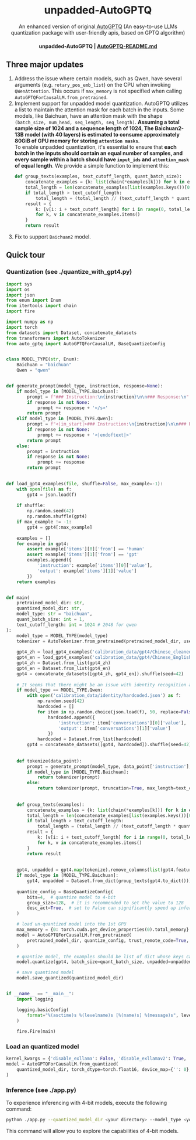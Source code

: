 <h1 align="center">unpadded-AutoGPTQ</h1>
<p align="center">An enhanced version of original<a href="https://github.com/PanQiWei/AutoGPTQ"> AutoGPTQ</a> (An easy-to-use LLMs quantization package with user-friendly apis, based on GPTQ algorithm)</p>
<h4 align="center">
    <p>
        <b>unpadded-AutoGPTQ</b> |
        <a href="https://github.com/PanQiWei/AutoGPTQ/blob/main/README.md">AutoGPTQ-README.md</a>
    </p>
</h4>

## Three major updates

1. Address the issue where certain models, such as Qwen, have several arguments (e.g. `rotary_pos_emb_list`) on the CPU when invoking `QWenAttention`. This occurs if `max_memory` is not specified when calling `AutoGPTQForCausalLM.from_pretrained`.
2. Implement support for unpadded model quantization. AutoGPTQ utilizes a list to maintain the attention mask for each batch in the inputs. Some models, like Baichuan, have an attention mask with the shape `(batch_size, num_head, seq_length, seq_length)`. **Assuming a total sample size of 1024 and a sequence length of 1024, The Baichuan2-13B model (with 40 layers) is estimated to consume approximately 80GiB of GPU memory for storing `attention masks`**.  
To enable unpadded quantization, it's essential to ensure that **each batch in the inputs should contain an equal number of samples, and every sample within a batch should have `input_ids` and `attention_mask` of equal length**. We provide a simple function to implement this:
    ```Python
    def group_texts(examples, text_cutoff_length, quant_batch_size):
        concatenate_examples = {k: list(chain(*examples[k])) for k in examples}
        total_length = len(concatenate_examples[list(examples.keys())[0]])
        if total_length > text_cutoff_length:
            total_length = (total_length // (text_cutoff_length * quant_batch_size)) * text_cutoff_length * quant_batch_size
        result = {
            k: [v[i: i + text_cutoff_length] for i in range(0, total_length, text_cutoff_length)]
            for k, v in concatenate_examples.items()
        }
        return result
    ```
3. Fix to support `Baichuan2` model.

## Quick tour

### Quantization (see ./quantize_with_gpt4.py)
```Python
import sys
import os
import json
from enum import Enum
from itertools import chain
import fire

import numpy as np
import torch
from datasets import Dataset, concatenate_datasets
from transformers import AutoTokenizer
from auto_gptq import AutoGPTQForCausalLM, BaseQuantizeConfig


class MODEL_TYPE(str, Enum):
    Baichuan = "baichuan"
    Qwen = "qwen"


def generate_prompt(model_type, instruction, response=None):
    if model_type in [MODEL_TYPE.Baichuan]:
        prompt = f"### Instruction:\n{instruction}\n\n### Response:\n"
        if response is not None:
            prompt += response + '</s>'
        return prompt
    elif model_type in [MODEL_TYPE.Qwen]:
        prompt = f"<|im_start|>### Instruction:\n{instruction}\n\n### Response:\n"
        if response is not None:
            prompt += response + '<|endoftext|>'
        return prompt
    else:
        prompt = instruction
        if response is not None:
            prompt += response
        return prompt
        

def load_gpt4_examples(file, shuffle=False, max_example=-1):
    with open(file) as f:
        gpt4 = json.load(f)
    
    if shuffle:
        np.random.seed(42)
        np.random.shuffle(gpt4)
    if max_example != -1:
        gpt4 = gpt4[:max_example]
        
    examples = []
    for example in gpt4:
        assert example['items'][0]['from'] == 'human'
        assert example['items'][1]['from'] == 'gpt'
        examples.append({
            'instruction': example['items'][0]['value'],
            'output': example['items'][1]['value']
        })
    return examples


def main(
    pretrained_model_dir: str,
    quantized_model_dir: str,
    model_type: str = "baichuan",
    quant_batch_size: int = 1,
    text_cutoff_length: int = 1024 # 2048 for qwen
):
    model_type = MODEL_TYPE(model_type)  
    tokenizer = AutoTokenizer.from_pretrained(pretrained_model_dir, use_fast=False, trust_remote_code=True)
    
    gpt4_zh = load_gpt4_examples('calibration_data/gpt4/Chinese_cleaned_filtered.json')
    gpt4_en = load_gpt4_examples('calibration_data/gpt4/Chinese_English_cleaned_filtered.json', True, len(gpt4_zh))
    gpt4_zh = Dataset.from_list(gpt4_zh)
    gpt4_en = Dataset.from_list(gpt4_en)
    gpt4 = concatenate_datasets([gpt4_zh, gpt4_en]).shuffle(seed=42)
    
    # It seems that there might be an issue with identity recognition after the quantization of qwen, so add some hardcoded data"
    if model_type == MODEL_TYPE.Qwen:
        with open('calibration_data/identity/hardcoded.json') as f:
            np.random.seed(42)
            hardcoded = []
            for item in np.random.choice(json.load(f), 50, replace=False).tolist():
                hardcoded.append({
                    'instruction': item['conversations'][0]['value'],
                    'output': item['conversations'][1]['value']
                })
            hardcoded = Dataset.from_list(hardcoded)
        gpt4 = concatenate_datasets([gpt4, hardcoded]).shuffle(seed=42)
        
    
    def tokenize(data_point):
        prompt = generate_prompt(model_type, data_point['instruction'], data_point['output'])
        if model_type in [MODEL_TYPE.Baichuan]:
            return tokenizer(prompt)
        else:
            return tokenizer(prompt, truncation=True, max_length=text_cutoff_length)
    
    
    def group_texts(examples):
        concatenate_examples = {k: list(chain(*examples[k])) for k in examples}
        total_length = len(concatenate_examples[list(examples.keys())[0]])
        if total_length > text_cutoff_length:
            total_length = (total_length // (text_cutoff_length * quant_batch_size)) * text_cutoff_length * quant_batch_size
        result = {
            k: [v[i: i + text_cutoff_length] for i in range(0, total_length, text_cutoff_length)]
            for k, v in concatenate_examples.items()
        }
        return result
    
    
    gpt4, unpadded = gpt4.map(tokenize).remove_columns(list(gpt4.features)), False
    if model_type in [MODEL_TYPE.Baichuan]:
        gpt4, unpadded = Dataset.from_dict(group_texts(gpt4.to_dict())), True
    
    quantize_config = BaseQuantizeConfig(
        bits=4,  # quantize model to 4-bit
        group_size=128,  # it is recommended to set the value to 128
        desc_act=True,  # set to False can significantly speed up inference but the perplexity may slightly bad
    )

    # load un-quantized model into the 1st GPU
    max_memory = {0: torch.cuda.get_device_properties(0).total_memory}
    model = AutoGPTQForCausalLM.from_pretrained(
        pretrained_model_dir, quantize_config, trust_remote_code=True, torch_dtype=torch.float16, max_memory=max_memory
    )

    # quantize model, the examples should be list of dict whose keys can only be "input_ids" and "attention_mask"
    model.quantize(gpt4, batch_size=quant_batch_size, unpadded=unpadded)

    # save quantized model
    model.save_quantized(quantized_model_dir)


if __name__ == "__main__":
    import logging

    logging.basicConfig(
        format="%(asctime)s %(levelname)s [%(name)s] %(message)s", level=logging.INFO, datefmt="%Y-%m-%d %H:%M:%S"
    )
    
    fire.Fire(main)
```

### Load an quantized model
```Python
kernel_kwargs = {'disable_exllama': False, 'disable_exllamav2': True, 'use_triton': False}
model = AutoGPTQForCausalLM.from_quantized(
    quantized_model_dir, torch_dtype=torch.float16, device_map={'': 0}, trust_remote_code=True, **kernel_kwargs
)
```

### Inference (see ./app.py)
To experience inferencing with 4-bit models, execute the following command:
```Bash
python ./app.py --quantized_model_dir <your directory> --model_type <your model type>.
```
This command will allow you to explore the capabilities of 4-bit models.
